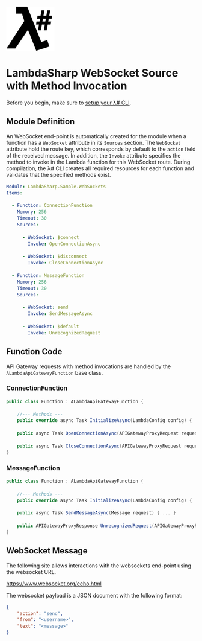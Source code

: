 ![λ#](../../src/DocFx/images/LambdaSharpLogo.png)

# LambdaSharp WebSocket Source with Method Invocation

Before you begin, make sure to [setup your λ# CLI](../../src/DocFx/articles/Setup.md).

## Module Definition

An WebSocket end-point is automatically created for the module when a function has a `WebSocket` attribute in its `Sources` section. The `WebSocket` attribute hold the route key, which corresponds by default to the `action` field of the received message. In addition, the `Invoke` attribute specifies the method to invoke in the Lambda function for this WebSocket route. During compilation, the λ# CLI creates all required resources for each function and validates that the specified methods exist.

```yaml
Module: LambdaSharp.Sample.WebSockets
Items:

  - Function: ConnectionFunction
    Memory: 256
    Timeout: 30
    Sources:

      - WebSocket: $connect
        Invoke: OpenConnectionAsync

      - WebSocket: $disconnect
        Invoke: CloseConnectionAsync

  - Function: MessageFunction
    Memory: 256
    Timeout: 30
    Sources:

      - WebSocket: send
        Invoke: SendMessageAsync

      - WebSocket: $default
        Invoke: UnrecognizedRequest
```

## Function Code

API Gateway requests with method invocations are handled by the `ALambdaApiGatewayFunction` base class.

### ConnectionFunction

```csharp
public class Function : ALambdaApiGatewayFunction {

    //--- Methods ---
    public override async Task InitializeAsync(LambdaConfig config) { ... }

    public async Task OpenConnectionAsync(APIGatewayProxyRequest request) { ... }

    public async Task CloseConnectionAsync(APIGatewayProxyRequest request) { ... }
}
```

### MessageFunction

```csharp
public class Function : ALambdaApiGatewayFunction {

    //--- Methods ---
    public override async Task InitializeAsync(LambdaConfig config) { ... }

    public async Task SendMessageAsync(Message request) { ... }

    public APIGatewayProxyResponse UnrecognizedRequest(APIGatewayProxyRequest request) { ... }
}
```


## WebSocket Message

The following site allows interactions with the websockets end-point using the websocket URL.

https://www.websocket.org/echo.html

The websocket payload is a JSON document with the following format:
```json
{
    "action": "send",
    "from": "<username>",
    "text": "<message>"
}
```
